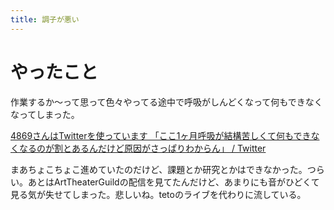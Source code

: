 ```yaml
---
title: 調子が悪い
---
```


# やったこと

作業するか〜って思って色々やってる途中で呼吸がしんどくなって何もできなくなってしまった。

<a href="https://twitter.com/sh4869sh/status/1281856676962938880" class="embedly-card">4869さんはTwitterを使っています 「ここ1ヶ月呼吸が結構苦しくて何もできなくなるのが割とあるんだけど原因がさっぱりわからん」 / Twitter</a>

まあちょこちょこ進めていたのだけど、課題とか研究とかはできなかった。つらい。あとはArtTheaterGuildの配信を見てたんだけど、あまりにも音がひどくて見る気が失せてしまった。悲しいね。tetoのライブを代わりに流している。
